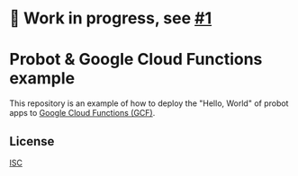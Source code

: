 # 🚧 Work in progress, see [#1](https://github.com/probot/example-google-cloud-function/pull/1)

# Probot & Google Cloud Functions example

This repository is an example of how to deploy the "Hello, World" of probot apps to [Google Cloud Functions (GCF)](https://cloud.google.com/functions).

## License

[ISC](LICENSE)